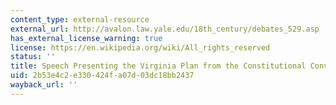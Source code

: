 ```yaml
---
content_type: external-resource
external_url: http://avalon.law.yale.edu/18th_century/debates_529.asp
has_external_license_warning: true
license: https://en.wikipedia.org/wiki/All_rights_reserved
status: ''
title: Speech Presenting the Virginia Plan from the Constitutional Convention
uid: 2b53e4c2-e330-424f-a07d-03dc18bb2437
wayback_url: ''
---
```

